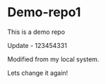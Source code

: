 # Demo-repo1
This is a demo repo

Update - 123454331 

Modified from my local system.

Lets change it again!


